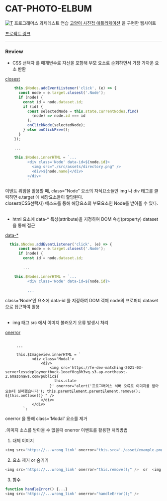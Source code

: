 # CAT-PHOTO-ELBUM
[![T](https://asset.programmers.co.kr/image/origin/production/skill_check_assignment/119211/ae62b4c1-2fff-465a-81c7-1c4ba4a5288c.png)](https://school.programmers.co.kr/skill_check_assignments/100)
프로그래머스 과제테스트 연습 [고양이 사진첩 애플리케이션](https://school.programmers.co.kr/skill_check_assignments/100)
을 구현한 웹사이트

[프로젝트 링크](https://happyuniv-cat-photo-elbum.netlify.app/)

---

### Review
* CSS 선택자 를 매개변수로 자신을 포함해 부모 요소로 순회하면서 가장 가까운 요소 반환

[closest](https://developer.mozilla.org/ko/docs/Web/API/Element/closest)
```javascript
    this.$Nodes.addEventListener('click', (e) => {
      const node = e.target.closest('.Node');
      if (node) {
        const id = node.dataset.id;
        if (id) {
          const selectedNode = this.state.currentNodes.find(
            (node) => node.id === id
          );
          onClickNode(selectedNode);
        } else onClickPrev();
      }
    });
    
    ...
    
    this.$Nodes.innerHTML = `...
          <div class='Node' data-id=${node.id}>
            <img src="./src/assets/directory.png" />
            <div>${node.name}</div>
          </div>
          `
```
이벤트 위임을 활용할 때, class="Node" 요소의 자식요소들인 img 나 div 태그를 클릭하면 e.target 에 해당요소들이 할당된다. <br/>
closest(CSS선택자) 메소드를 통해 해당요소의 부모요소인 Node를 받아올 수 있다. 
<br/>
<br/>

* html 요소에 data-* 특성(attribute)을 지정하여 DOM 속성(property) dataset 을 통해 접근 

[data-*](https://developer.mozilla.org/ko/docs/Web/HTML/Global_attributes/data-*)
```javascript
  this.$Nodes.addEventListener('click', (e) => {
      const node = e.target.closest('.Node');
      if (node) {
        const id = node.dataset.id;
        
        ...
        
    this.$Nodes.innerHTML = `...
          <div class='Node' data-id=${node.id}>
          
          ...

```
class='Node'인 요소에 data-id 를 지정하여 DOM 객체 node의 프로퍼티 dataset으로 접근하여 활용
<br/>
<br/>
* img 태그 src 에서 이미지 불러오기 오류 발생시 처리

[onerror](https://developer.mozilla.org/ko/docs/Web/HTML/Element/img#%EC%9D%B4%EB%AF%B8%EC%A7%80%EB%A5%BC_%EA%B0%80%EC%A0%B8%EC%98%AC_%EC%88%98_%EC%97%86%EC%9D%84_%EB%95%8C)
```

     ...

     this.$Imageview.innerHTML = `
            <div class='Modal'>
                <div>
                    <img src='https://fe-dev-matching-2021-03-serverlessdeploymentbuck-1ooef0cg8h3vq.s3.ap-northeast-2.amazonaws.com/public${
                      this.state
                    }' onerror="alert('프로그래머스 서버 오류로 이미지를 받아오는데 실패했습니다'); this.parentElement.parentElement.remove(); ${this.onClose()} " />
                </div>
            </div>
        `;
```
onerror 을 통해 class='Modal' 요소를 제거 
<br/>
<br/>
.이미지 소스를 받아올 수 없을때 onerror 이벤트를 활용한 처리방법

1. 대체 이미지
```javascript
<img src='https://...wrong_link' onerror="this.src='./asset/example.png' />
```
2. 요소 제거 or 숨기기
```javascript
<img src='https://...wrong_link' onerror="this.remove();" />  or  <img src='https://...wrong_link' onerror="this.style.display='none';" />
```
3. 함수
```javascript
function handleError() {...}
<img src='https://...wrong_link' onerror="handleError();" />
```

